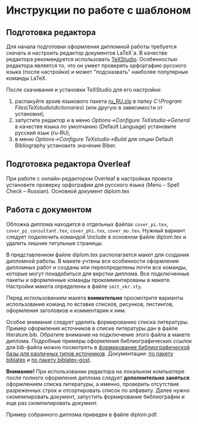 <!DOCTYPE HTML PUBLIC "-//W3C//DTD HTML 4.0 Transitional//EN">
<html>
<head>
<meta name="" content="">
</head>
<body>
<h1>Инструкции по работе с шаблоном</h1>
<h2>Подготовка редактора</h2>
<p>Для начала подготовки оформления дипломной работы требуется скачать и настроить редактор документов LaTeX`а. 
В качестве редактора рекомендуется использовать <a href="http://texstudio.sourceforge.net/">TeXStudio</a>. 
Особенностью редактора является то, что он умеет проверять орфоргафию русского языка (после настройки) и может "подсказвать" наиболее популярные команды LaTeX.</p>
<p>После скачивания и установки TeXStudio для его настройки:</p>
<ol>
	<li>распакуйте архив языкового пакета <a href="https://drive.google.com/file/d/1WBPQx5ner85m9oBsR8S8GXr7iNdC69bz/view?usp=sharing">ru_RU.zip</a> 
	в папку <em>C:\Program Files\TeXstudio\dictionaries\</em> (или другую в зависимости от установки); </li>
	<li>запустите редактор и в меню <em>Options->Configure TeXstudio->General</em> в качестве языка по умолчанию (Default Language) установите русский язык (ru-RU),</li>
  <li>в меню <em>Options->Configure TeXstudio->Build</em> для опции Default Bibliography установите значение Biber.</li>
</ol>

<h2>Подготовка редактора Overleaf</h2>
<p>
При работе с онлайн-редактором Overleaf в настройках проекта установите проверку орфографии для русского языка (Menu – Spell Check – Russian). Основной документ diplom.tex
</p>

<h2>Работа с документом</h2>
<p>Обложка диплома находится в отдельных файлах <code>cover_pi.tex</code>, <code>cover_pi_consultant.tex</code>, <code>cover_phi.tex</code>, <code>cover_mo.tex</code>. 
Нужный вариант следует подключить командой \include в основном файле diplom.tex и удалить лишние титульные страницы.</p>
<p>В представленном файле diplom.tex располагается макет для создания дипломной работы. 
В макете учтены все особенности оформления дипломных работ и созданы или переопределены почти все команды, 
которые могут понадобиться для верстки диплома. Все подключенные пакеты и оформленные команды прокомментированы в макете. Настройки макета
определены в файле <code>imit_vkr.sty</code>.</p>
<p>Перед использованием макета <strong>внимательно</strong> просмотрите варианты использования команд по вставке списков, рисунков, листингов, 
оформления заголовков и комментарии к ним.</p>
<p>Особое внимание следует уделить формированию списка литературы. 
Пример оформления источников в списке литературы дан в файле literature.bib. 
Обратите внимание на подключение этого файла в макете диплома. 
Подробные примеры оформления библиографических ссылок для bib-файла можно посмотреть в 
<a href="http://ctan.altspu.ru/macros/latex/contrib/biblatex-contrib/biblatex-gost/doc/biblatex-gost-examples.pdf">формирование библиографической базы для различных типов источников</a>. 
Документации: <a href="http://mirror.ox.ac.uk/sites/ctan.org/macros/latex/contrib/biblatex/doc/biblatex.pdf">
    по пакету biblatex</a> и <a href="http://mirror.macomnet.net/pub/CTAN/macros/latex/contrib/biblatex-contrib/biblatex-gost/doc/biblatex-gost.pdf">
по пакету biblatex-gost</a>.</p>

<p><strong>Внимание!</strong> При использовании редактора на локальном компьютере после полного оформления диплома следует 
<strong>дополнительно заняться</strong> оформлением списка литературы, а именно, 
проверить отсутствие разреженных строк и отсортировать список по алфавиту. 
Далее нужно скомпилировать документ, запустить формирование библиографии и еще раз скомпилировать документ. 
<p>Пример собранного диплома приведен в файле diplom.pdf.</p>
</body>
</html>